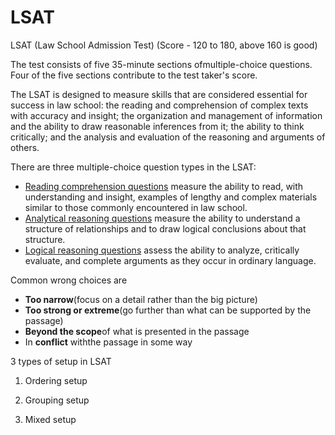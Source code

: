 # LSAT

LSAT (Law School Admission Test) (Score - 120 to 180, above 160 is good)

The test consists of five 35-minute sections ofmultiple-choice questions. Four of the five sections contribute to the test taker's score.

The LSAT is designed to measure skills that are considered essential for success in law school: the reading and comprehension of complex texts with accuracy and insight; the organization and management of information and the ability to draw reasonable inferences from it; the ability to think critically; and the analysis and evaluation of the reasoning and arguments of others.

There are three multiple-choice question types in the LSAT:

- [Reading comprehension questions](https://www.lsac.org/jd/lsat/prep/reading-comprehension) measure the ability to read, with understanding and insight, examples of lengthy and complex materials similar to those commonly encountered in law school.
- [Analytical reasoning questions](https://www.lsac.org/jd/lsat/prep/analytical-reasoning) measure the ability to understand a structure of relationships and to draw logical conclusions about that structure.
- [Logical reasoning questions](https://www.lsac.org/jd/lsat/prep/logical-reasoning) assess the ability to analyze, critically evaluate, and complete arguments as they occur in ordinary language.

Common wrong choices are

- **Too narrow**(focus on a detail rather than the big picture)
- **Too strong or extreme**(go further than what can be supported by the passage)
- **Beyond the scope**of what is presented in the passage
- In **conflict** withthe passage in some way

3 types of setup in LSAT

1. Ordering setup

2. Grouping setup

3. Mixed setup

